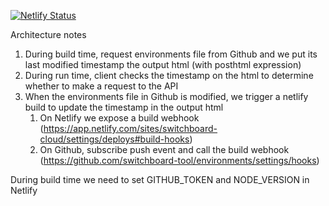 [![Netlify Status](https://api.netlify.com/api/v1/badges/e0daa35a-8356-4e03-b337-7ce79b55a758/deploy-status)](https://app.netlify.com/sites/switchboard-cloud/deploys)

Architecture notes

1. During build time, request environments file from Github and we put its last modified timestamp the output html (with posthtml expression)
2. During run time, client checks the timestamp on the html to determine whether to make a request to the API
3. When the environments file in Github is modified, we trigger a netlify build to update the timestamp in the output html
   1. On Netlify we expose a build webhook (https://app.netlify.com/sites/switchboard-cloud/settings/deploys#build-hooks)
   2. On Github, subscribe push event and call the build webhook (https://github.com/switchboard-tool/environments/settings/hooks)

During build time we need to set GITHUB_TOKEN and NODE_VERSION in Netlify
